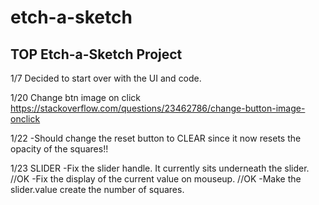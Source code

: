 # etch-a-sketch
TOP Etch-a-Sketch Project
--
1/7
Decided to start over with the UI and code.

1/20
Change btn image on click 
https://stackoverflow.com/questions/23462786/change-button-image-onclick


1/22
-Should change the reset button to CLEAR since it now resets the opacity of the squares!!

1/23
SLIDER
-Fix the slider handle. It currently sits underneath the slider. //OK
-Fix the display of the current value on mouseup. //OK
-Make the slider.value create the number of squares.